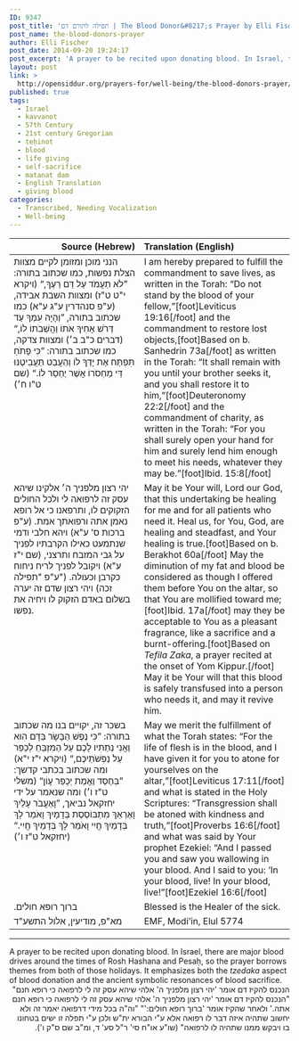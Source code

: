 ```yaml
---
ID: 9347
post_title: 'תפילה לתורם דם | The Blood Donor&#8217;s Prayer by Elli Fischer'
post_name: the-blood-donors-prayer
author: Elli Fischer
post_date: 2014-09-20 19:24:17
post_excerpt: 'A prayer to be recited upon donating blood. In Israel, there are major blood drives around the times of Rosh Hashana and Pesaḥ, so the prayer borrows themes from both of those holidays. It emphasizes both the <em>tzedaka</em> aspect of blood donation and the ancient symbolic resonances of blood sacrifice.'
layout: post
link: >
  http://opensiddur.org/prayers-for/well-being/the-blood-donors-prayer/
published: true
tags:
  - Israel
  - kavvanot
  - 57th Century
  - 21st century Gregorian
  - teḥinot
  - blood
  - life giving
  - self-sacrifice
  - matanat dam
  - English Translation
  - giving blood
categories:
  - Transcribed, Needing Vocalization
  - Well-being
---
```

<table style="margin-left: auto;margin-right: auto;" class="draggable">
<thead><tr><th id="x" style="text-align: right;">Source (Hebrew)</th><th style="text-align: left;">Translation (English)</th></tr></thead>
<tbody>
<tr>
<td style="vertical-align:top;" width="46%">
<div class="liturgy"><span lang="he">
הנני מוכן ומזומן לקיים מצוות הצלת נפשות, 
כמו שכתוב בתורה: 
”לֹא תַעֲמֹד עַל דַּם רֵעֶךָ,“ <span class="citation">(ויקרא י"ט ט"ז)</span> 
ומצוות השבת אבידה, <span class="citation">(ע"פ סנהדרין ע"ג ע"א)</span> 
כמו שכתוב בתורה, 
”וְהָיָה עִמְּךָ עַד דְּרֹשׁ אָחִיךָ אֹתוֹ 
וַהֲשֵׁבֹתוֹ לוֹ,“ <span class="citation">(דברים כ"ב ב׳)</span> 
ומצוות צדקה, 
כמו שכתוב בתורה: 
”כִּי פָתֹחַ תִּפְתַּח אֶת יָדְךָ לוֹ 
וְהַעֲבֵט תַּעֲבִיטֶנּוּ דֵּי מַחְסֹרוֹ אֲשֶׁר יֶחְסַר לוֹ.“ <span class="citation">(שם ט"ו ח׳)</span>
</span></div></td>
 
<td width="53%"><div class="english">
I am hereby prepared to fulfill the commandment to save lives, 
as written in the Torah: 
“Do not stand by the blood of your fellow,”[foot]Leviticus 19:16[/foot] 
and the commandment to restore lost objects,[foot]Based on b. Sanhedrin 73a[/foot] 
as written in the Torah: 
“It shall remain with you until your brother seeks it, 
and you shall restore it to him,”[foot]Deuteronomy 22:2[/foot] 
and the commandment of charity, 
as written in the Torah: 
“For you shall surely open your hand for him 
and surely lend him enough to meet his needs, whatever they may be.”[foot]Ibid. 15:8[/foot]
	</div></td></tr>
	
	
<tr><td style="vertical-align:top;" width="46%"><div class="liturgy"><span lang="he">
יהי רצון מלפניך ה׳ אלקינו 
שיהא עסק זה לרפואה לי 
ולכל החולים הזקוקים לו, 
ותרפאנו 
כי אל רופא נאמן אתה 
ורפואתך אמת. <span class="citation">(ע"פ ברכות ס' ע"א)</span> 
ויהא חלבי ודמי שנתמעט 
כאילו הקרבתיו לפניך על גבי המזבח 
ותרצני, <span class="citation">(שם י"ז ע"א)</span> 
ויקובל לפניך לריח ניחוח 
כקרבן וכעולה. <span class="citation">("ע"פ "תפילה זכה)</span> 
ויהי רצון שדם זה 
יערה בשלום באדם הזקוק לו 
ויחיה את נפשו.
</span></div></td>
 
<td width="53%"><div class="english">
May it be Your will, Lord our God, 
that this undertaking be healing for me 
and for all patients who need it. 
Heal us, 
for You, God, are healing and steadfast, 
and Your healing is true.[foot]Based on b. Berakhot 60a[/foot] 
May the diminution of my fat and blood be considered 
as though I offered them before You on the altar, 
so that You are mollified toward me;[foot]Ibid. 17a[/foot] 
may they be acceptable to You as a pleasant fragrance, 
like a sacrifice and a burnt-offering.[foot]Based on <em>Tefila Zaka</em>, a prayer recited at the onset of Yom Kippur.[/foot] 
May it be Your will that this blood 
is safely transfused into a person who needs it, 
and may it revive him.
	</div></td></tr>
	
	
<tr><td style="vertical-align:top;" width="46%"><div class="liturgy"><span lang="he">
בשכר זה, יקויים בנו מה שכתוב בתורה: 
”כִּי נֶפֶשׁ הַבָּשָׂר בַּדָּם הִוא 
וַאֲנִי נְתַתִּיו לָכֶם עַל הַמִּזְבֵּחַ לְכַפֵּר עַל נַפְשֹׁתֵיכֶם,“ <span class="citation">(ויקרא י"ז י"א)</span> 
ומה שכתוב בכתבי קדשך: 
”בְּחֶסֶד וֶאֱמֶת יְכֻפַּר עָוֹן“ <span class="citation">(משלי ט"ז ו׳)</span>
ומה שנאמר על ידי יחזקאל נביאך, 
”וָאֶעֱבֹר עָלַיִךְ וָאֶרְאֵךְ מִתְבּוֹסֶסֶת בְּדָמָיִךְ 
וָאֹמַר לָךְ בְּדָמַיִךְ חֲיִי וָאֹמַר לָךְ בְּדָמַיִךְ חֲיִי.“ <span class="citation">(יחזקאל ט"ז ו׳)</span>
</span></div></td>
 
<td width="53%"><div class="english">
May we merit the fulfillment of what the Torah states: 
“For the life of flesh is in the blood, 
and I have given it for you to atone for yourselves on the altar,”[foot]Leviticus 17:11[/foot] 
and what is stated in the Holy Scriptures: 
“Transgression shall be atoned with kindness and truth,”[foot]Proverbs 16:6[/foot] 
and what was said by Your prophet Ezekiel: 
“And I passed you and saw you wallowing in your blood. 
And I said to you: ‘In your blood, live! In your blood, live!”[foot]Ezekiel 16:6[/foot]
	</div></td></tr>
	
	
<tr><td style="vertical-align:top;" width="46%"><div class="liturgy"><span lang="he">
ברוך רופא חולים.‏
</span></div></td>
 
<td width="53%"><div class="english">
Blessed is the Healer of the sick.
	</div></td></tr>
	
	
<tr><td style="vertical-align:top;" width="46%"><div class="liturgy"><span lang="he">
מא"פ, מודיעין, אלול התשע"ד‏
</span></div></td>
 
<td width="53%"><div class="english">
EMF, Modi’in, Elul 5774
</div></td></tr>
</tbody></table>

<hr />
A prayer to be recited upon donating blood. In Israel, there are major blood drives around the times of Rosh Hashana and Pesaḥ, so the prayer borrows themes from both of those holidays. It emphasizes both the <em>tzedaka</em> aspect of blood donation and the ancient symbolic resonances of blood sacrifice.

<div lang="he" style="direction:rtl; text-align:right">
הנכנס להקיז דם אומר 'יהי רצון מלפניך ה' אלהי שיהא עסק זה לי לרפואה כי רופא חנם"  "הנכנס להקיז דם אומר 'יהי רצון מלפניך ה' אלהי שיהא עסק זה לי לרפואה כי רופא חנם אתה.' ולאחר שהקיז אומר 'ברוך רופא חולים:'" "וה"ה בכל מידי דרפואה יאמר זה ולא יחשוב שתהיה איזה דבר לו רפואה אלא ע"י הבורא ית"ש ולכן ע"י תפלה זו ישים בטחונו בו ויבקש ממנו שתהיה לו לרפואה" (שו"ע או"ח סי' ר"ל סע' ד, ומ"ב שם ס"ק ו').
</div>